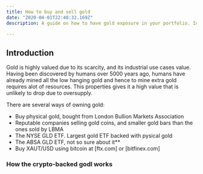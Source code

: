 ```yaml
---
title: How to buy and sell gold
date: "2020-04-01T22:40:32.169Z"
description: A guide on how to have gold exposure in your portfolio. In times of uncertainity, gold has always been a safe haven. This guide demonstrates how you can own save part of your savings in gold value. Bitcoin is used as collateral, making the process fast, low cost, and secure. Zero chance of fraud since the process does not require you to trust anyone, the system has trusted 3rd parties/ escrows!

---
```

## Introduction

Gold is highly valued due to its scarcity, and its industrial use cases value. Having been discovered by humans over 5000 years ago, humans have already mined all the low hanging gold and hence to mine extra gold requires alot of resources. This properties gives it a high value that is unlikely to drop due to oversupply.

There are several ways of owning gold:
  + Buy physical gold, bought from London Bullion Markets Association
  + Reputable companies selling gold coins, and smaller gold bars than the ones sold by LBMA
  + The NYSE GLD ETF. Largest gold ETF backed with pysical gold
  + The ABSA GLD ETF, not so sure about it**
  + Buy XAUT/USD using bitcoin at [ftx.com] or [bitfinex.com]

  ### How the crypto-backed godl works